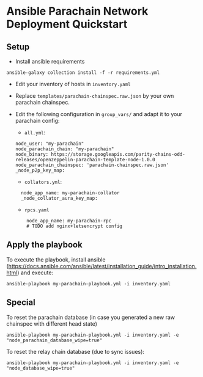 # Ansible Parachain Network Deployment Quickstart

## Setup

* Install ansible requirements
```
ansible-galaxy collection install -f -r requirements.yml
```
* Edit your inventory of hosts in `inventory.yaml`

* Replace `templates/parachain-chainspec.raw.json` by your own parachain chainspec.

* Edit the following configuration in `group_vars/` and adapt it to your parachain config:
    
    - `all.yml`:
    ```
    node_user: "my-parachain"
    node_parachain_chain: "my-parachain"
    node_binary: https://storage.googleapis.com/parity-chains-odd-releases/openzeppelin-parachain-template-node-1.0.0
    node_parachain_chainspec: 'parachain-chainspec.raw.json'
    _node_p2p_key_map: 
    ```
    - `collators.yml`:
    ```
      node_app_name: my-parachain-collator
      _node_collator_aura_key_map:
    ```
    - `rpcs.yaml`
    ```
        node_app_name: my-parachain-rpc
        # TODO add nginx+letsencrypt config
    ```
## Apply the playbook

To execute the playbook, install ansible (https://docs.ansible.com/ansible/latest/installation_guide/intro_installation.html) and execute:

    ansible-playbook my-parachain-playbook.yml -i inventory.yaml

## Special


To reset the parachain database (in case you generated a new raw chainspec with different head state)

    ansible-playbook my-parachain-playbook.yml -i inventory.yaml -e  "node_parachain_database_wipe=true"


To reset the relay chain database (due to sync issues):

    ansible-playbook my-parachain-playbook.yml -i inventory.yaml -e  "node_database_wipe=true"
